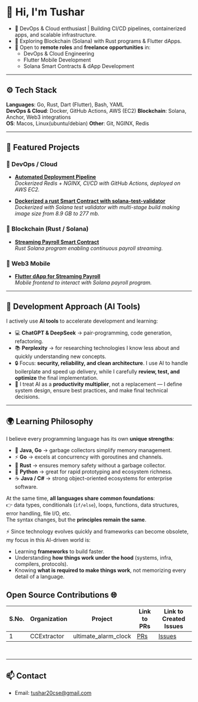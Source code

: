 # 👋 Hi, I'm Tushar  

- 🚀 DevOps & Cloud enthusiast | Building CI/CD pipelines, containerized apps, and scalable infrastructure.  
- 🔗 Exploring Blockchain (Solana) with Rust programs & Flutter dApps.  
- 🎯 Open to **remote roles** and **freelance opportunities** in:  
   - DevOps & Cloud Engineering  
   - Flutter Mobile Development  
   - Solana Smart Contracts & dApp Development  

---

## ⚙️ Tech Stack  

**Languages**: Go, Rust, Dart (Flutter), Bash, YAML  
**DevOps & Cloud**: Docker, GitHub Actions, AWS (EC2) 
**Blockchain**: Solana, Anchor, Web3 integrations  
**OS**: Macos, Linux(ubuntu/debian)
**Other**: Git, NGINX, Redis

---

## 🚀 Featured Projects  

### 🔧 DevOps / Cloud  
- [**Automated Deployment Pipeline**](https://github.com/tushar11kh/cli_redis_nginx)  
   *Dockerized Redis + NGINX, CI/CD with GitHub Actions, deployed on AWS EC2.*  

- [**Dockerized a rust Smart Contract with solana-test-validator**](https://github.com/tushar11kh/streaming_payroll_solana)  
   *Dockerized with Solana test validator with multi-stage build making image size from 8.9 GB to 277 mb.*

### 🔗 Blockchain (Rust / Solana)  
- [**Streaming Payroll Smart Contract**](https://github.com/tushar11kh/streaming_payroll_solana)  
   *Rust Solana program enabling continuous payroll streaming.*  

### 📱 Web3 Mobile  
- [**Flutter dApp for Streaming Payroll**](https://github.com/tushar11kh/streaming_payroll_solana_flutter)  
   *Mobile frontend to interact with Solana payroll program.*  

---

## 🤖 Development Approach (AI Tools)  

I actively use **AI tools** to accelerate development and learning:  

- 💻 **ChatGPT & DeepSeek** → pair-programming, code generation, refactoring.  
- 📚 **Perplexity** → for researching technologies I know less about and quickly understanding new concepts.  
- 🔒 Focus: **security, reliability, and clean architecture**. I use AI to handle boilerplate and speed up delivery, while I carefully **review, test, and optimize** the final implementation.  
- 🚀 I treat AI as a **productivity multiplier**, not a replacement — I define system design, ensure best practices, and make final technical decisions.  

---

## 🌍 Learning Philosophy  

I believe every programming language has its own **unique strengths**:  
- 🧹 **Java, Go** → garbage collectors simplify memory management.  
- ⚡ **Go** → excels at concurrency with goroutines and channels.  
- 🔐 **Rust** → ensures memory safety without a garbage collector.  
- 🐍 **Python** → great for rapid prototyping and ecosystem richness.  
- ☕ **Java / C#** → strong object-oriented ecosystems for enterprise software.  

At the same time, **all languages share common foundations**:  
👉 data types, conditionals (`if/else`), loops, functions, data structures, error handling, file I/O, etc.  
The syntax changes, but the **principles remain the same**.  

⚡ Since technology evolves quickly and frameworks can become obsolete, my focus in this AI-driven world is:  
- Learning **frameworks** to build faster.  
- Understanding **how things work under the hood** (systems, infra, compilers, protocols).  
- Knowing **what is required to make things work**, not memorizing every detail of a language.


## Open Source Contributions 🌐

| S.No. | Organization | Project      | Link to PRs | Link to Created Issues |
|-------|--------------|--------------|-------------|-------------------------|
| 1     | CCExtractor  | ultimate_alarm_clock      | [PRs](https://github.com/CCExtractor/ultimate_alarm_clock/pulls?q=is%3Apr+author%3Atushar11kh+is%3Aclosed) | [Issues](https://github.com/CCExtractor/ultimate_alarm_clock/issues?q=is%3Aissue+is%3Aclosed+author%3Atushar11kh)         |

<br>

---

## 📫 Contact  

- Email: tushar20cse@gmail.com

